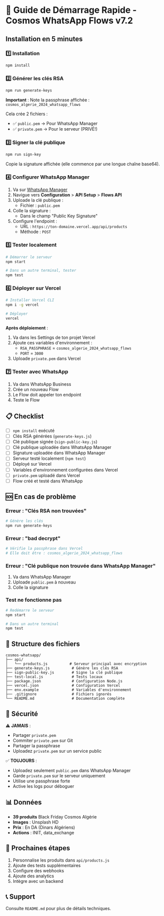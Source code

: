 # 🚀 Guide de Démarrage Rapide - Cosmos WhatsApp Flows v7.2

## Installation en 5 minutes

### 1️⃣ Installation

```bash
npm install
```

### 2️⃣ Générer les clés RSA

```bash
npm run generate-keys
```

**Important** : Note la passphrase affichée : `cosmos_algerie_2024_whatsapp_flows`

Cela crée 2 fichiers :
- ✅ `public.pem` → Pour WhatsApp Manager
- ✅ `private.pem` → Pour le serveur (PRIVÉ!)

### 3️⃣ Signer la clé publique

```bash
npm run sign-key
```

Copie la signature affichée (elle commence par une longue chaîne base64).

### 4️⃣ Configurer WhatsApp Manager

1. Va sur [WhatsApp Manager](https://business.facebook.com)
2. Navigue vers **Configuration** > **API Setup** > **Flows API**
3. Uploade la clé publique :
   - Fichier : `public.pem`
4. Colle la signature :
   - Dans le champ "Public Key Signature"
5. Configure l'endpoint :
   - URL : `https://ton-domaine.vercel.app/api/products`
   - Méthode : `POST`

### 5️⃣ Tester localement

```bash
# Démarrer le serveur
npm start

# Dans un autre terminal, tester
npm test
```

### 6️⃣ Déployer sur Vercel

```bash
# Installer Vercel CLI
npm i -g vercel

# Déployer
vercel
```

**Après déploiement** :

1. Va dans les Settings de ton projet Vercel
2. Ajoute ces variables d'environnement :
   - `RSA_PASSPHRASE` = `cosmos_algerie_2024_whatsapp_flows`
   - `PORT` = `3000`
3. Uploade `private.pem` dans Vercel

### 7️⃣ Tester avec WhatsApp

1. Va dans WhatsApp Business
2. Crée un nouveau Flow
3. Le Flow doit appeler ton endpoint
4. Teste le Flow

## 📋 Checklist

- [ ] `npm install` exécuté
- [ ] Clés RSA générées (`generate-keys.js`)
- [ ] Clé publique signée (`sign-public-key.js`)
- [ ] Clé publique uploadée dans WhatsApp Manager
- [ ] Signature uploadée dans WhatsApp Manager
- [ ] Serveur testé localement (`npm test`)
- [ ] Déployé sur Vercel
- [ ] Variables d'environnement configurées dans Vercel
- [ ] `private.pem` uploadé dans Vercel
- [ ] Flow créé et testé dans WhatsApp

## 🆘 En cas de problème

### Erreur : "Clés RSA non trouvées"

```bash
# Génère les clés
npm run generate-keys
```

### Erreur : "bad decrypt"

```bash
# Vérifie la passphrase dans Vercel
# Elle doit être : cosmos_algerie_2024_whatsapp_flows
```

### Erreur : "Clé publique non trouvée dans WhatsApp Manager"

1. Va dans WhatsApp Manager
2. Uploade `public.pem` à nouveau
3. Colle la signature

### Test ne fonctionne pas

```bash
# Redémarre le serveur
npm start

# Dans un autre terminal
npm test
```

## 📁 Structure des fichiers

```
cosmos-whatsapp/
├── api/
│   └── products.js          # Serveur principal avec encryption
├── generate-keys.js          # Génère les clés RSA
├── sign-public-key.js        # Signe la clé publique
├── test-local.js             # Tests locaux
├── package.json              # Configuration Node.js
├── vercel.json               # Configuration Vercel
├── env.example               # Variables d'environnement
├── .gitignore                # Fichiers ignorés
└── README.md                 # Documentation complète
```

## 🔐 Sécurité

⚠️ **JAMAIS** :
- Partager `private.pem`
- Commiter `private.pem` sur Git
- Partager la passphrase
- Uploadez `private.pem` sur un service public

✅ **TOUJOURS** :
- Uploadez seulement `public.pem` dans WhatsApp Manager
- Garde `private.pem` sur le serveur uniquement
- Utilise une passphrase forte
- Active les logs pour déboguer

## 📊 Données

- **39 produits** Black Friday Cosmos Algérie
- **Images** : Unsplash HD
- **Prix** : En DA (Dinars Algériens)
- **Actions** : INIT, data_exchange

## 🎯 Prochaines étapes

1. Personnalise les produits dans `api/products.js`
2. Ajoute des tests supplémentaires
3. Configure des webhooks
4. Ajoute des analytics
5. Intègre avec un backend

## 📞 Support

Consulte `README.md` pour plus de détails techniques.

